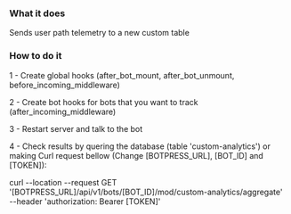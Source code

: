 ### What it does

Sends user path telemetry to a new custom table

### How to do it

1 - Create global hooks (after_bot_mount, after_bot_unmount, before_incoming_middleware)

2 - Create bot hooks for bots that you want to track (after_incoming_middleware)

3 - Restart server and talk to the bot

4 - Check results by quering the database (table 'custom-analytics') or making Curl request bellow (Change [BOTPRESS_URL], [BOT_ID] and [TOKEN]):

curl --location --request GET '[BOTPRESS_URL]/api/v1/bots/[BOT_ID]/mod/custom-analytics/aggregate' \
--header 'authorization: Bearer [TOKEN]'
